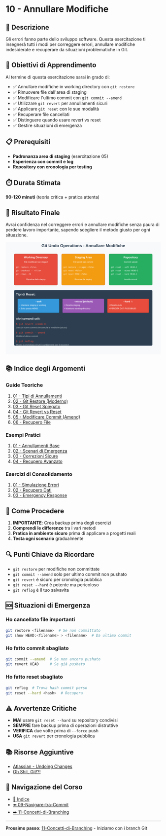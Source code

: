 # 10 - Annullare Modifiche

## 📖 Descrizione

Gli errori fanno parte dello sviluppo software. Questa esercitazione ti insegnerà tutti i modi per correggere errori, annullare modifiche indesiderate e recuperare da situazioni problematiche in Git.

## 🎯 Obiettivi di Apprendimento

Al termine di questa esercitazione sarai in grado di:

- ✅ Annullare modifiche in working directory con `git restore`
- ✅ Rimuovere file dall'area di staging
- ✅ Modificare l'ultimo commit con `git commit --amend`
- ✅ Utilizzare `git revert` per annullamenti sicuri
- ✅ Applicare `git reset` con le sue modalità
- ✅ Recuperare file cancellati
- ✅ Distinguere quando usare revert vs reset
- ✅ Gestire situazioni di emergenza

## 📋 Prerequisiti

- **Padronanza area di staging** (esercitazione 05)
- **Esperienza con commit e log**
- **Repository con cronologia per testing**

## ⏱️ Durata Stimata

**90-120 minuti** (teoria critica + pratica attenta)

## 🎯 Risultato Finale

Avrai confidenza nel correggere errori e annullare modifiche senza paura di perdere lavoro importante, sapendo scegliere il metodo giusto per ogni situazione.

![Git Undo Operations](./esempi/immagini/git-undo-operations.png)

## 📚 Indice degli Argomenti

### Guide Teoriche
1. [01 - Tipi di Annullamenti](./guide/01-tipi-annullamenti.md)
2. [02 - Git Restore (Moderno)](./guide/02-git-restore.md)
3. [03 - Git Reset Spiegato](./guide/03-git-reset.md)
4. [04 - Git Revert vs Reset](./guide/04-revert-vs-reset.md)
5. [05 - Modificare Commit (Amend)](./guide/05-modificare-commit.md)
6. [06 - Recupero File](./guide/06-recupero-file.md)

### Esempi Pratici
1. [01 - Annullamenti Base](./esempi/01-annullamenti-base.md)
2. [02 - Scenari di Emergenza](./esempi/02-scenari-emergenza.md)
3. [03 - Correzioni Sicure](./esempi/03-correzioni-sicure.md)
4. [04 - Recupero Avanzato](./esempi/04-recupero-avanzato.md)

### Esercizi di Consolidamento
1. [01 - Simulazione Errori](./esercizi/01-simulazione-errori.md)
2. [02 - Recupero Dati](./esercizi/02-recupero-dati.md)
3. [03 - Emergency Response](./esercizi/03-emergency-response.md)

## 🚀 Come Procedere

1. **IMPORTANTE**: Crea backup prima degli esercizi
2. **Comprendi le differenze** tra i vari metodi
3. **Pratica in ambiente sicuro** prima di applicare a progetti reali
4. **Testa ogni scenario** gradualmente

## 🔍 Punti Chiave da Ricordare

- `git restore` per modifiche non committate
- `git commit --amend` solo per ultimo commit non pushato
- `git revert` è sicuro per cronologia pubblica
- `git reset --hard` è potente ma pericoloso
- `git reflog` è il tuo salvavita

## 🆘 Situazioni di Emergenza

### Ho cancellato file importanti
```bash
git restore <filename>  # Se non committato
git show HEAD:<filename> > <filename>  # Da ultimo commit
```

### Ho fatto commit sbagliato
```bash
git commit --amend  # Se non ancora pushato
git revert HEAD     # Se già pushato
```

### Ho fatto reset sbagliato
```bash
git reflog  # Trova hash commit perso
git reset --hard <hash>  # Recupera
```

## ⚠️ Avvertenze Critiche

- **MAI** usare `git reset --hard` su repository condivisi
- **SEMPRE** fare backup prima di operazioni distruttive
- **VERIFICA** due volte prima di `--force` push
- **USA** `git revert` per cronologia pubblica

## 📚 Risorse Aggiuntive

- [Atlassian - Undoing Changes](https://www.atlassian.com/git/tutorials/undoing-changes)
- [Oh Shit, Git!?!](https://ohshitgit.com/)

## 🔄 Navigazione del Corso

- [📑 Indice](../README.md)
- [⬅️ 09-Navigare-tra-Commit](../09-Navigare-tra-Commit/README.md)
- [➡️ 11-Concetti-di-Branching](../11-Concetti-di-Branching/README.md)

---

**Prossimo passo**: [11-Concetti-di-Branching](../11-Concetti-di-Branching/README.md) - Iniziamo con i branch Git
